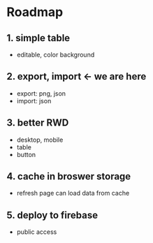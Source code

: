 # Roadmap
## 1. simple table
- editable, color background

## 2. export, import <- we are here
- export: png, json
- import: json

## 3. better RWD
- desktop, mobile
- table
- button

## 4. cache in broswer storage
- refresh page can load data from cache

## 5. deploy to firebase
- public access
